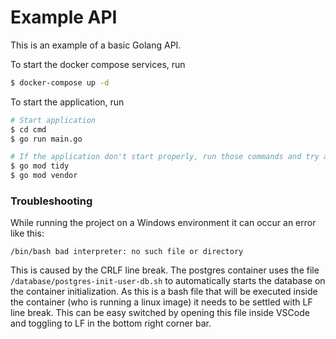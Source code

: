 # Example API

This is an example of a basic Golang API.

To start the docker compose services, run

```bash
$ docker-compose up -d
```

To start the application, run
```bash
# Start application
$ cd cmd
$ go run main.go

# If the application don't start properly, run those commands and try again
$ go mod tidy
$ go mod vendor
```

### Troubleshooting

While running the project on a Windows environment it can occur an error like this:

```/bin/bash bad interpreter: no such file or directory```

This is caused by the CRLF line break. The postgres container uses the file ```/database/postgres-init-user-db.sh``` to automatically starts the database on the container initialization. As this is a bash file that will be executed inside the container (who is running a linux image) it needs to be settled with LF line break. This can be easy switched by opening this file inside VSCode and toggling to LF in the bottom right corner bar.